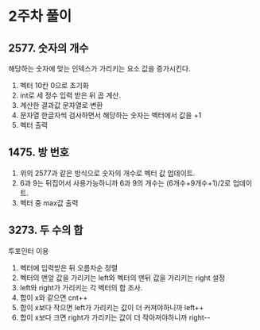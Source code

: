 # 2주차 풀이
## 2577. 숫자의 개수
해당하는 숫자에 맞는 인덱스가 가리키는 요소 값을 증가시킨다.
1. 벡터 10칸 0으로 초기화
2. int로 세 정수 입력 받은 뒤 곱 계산.
3. 계산한 결과값 문자열로 변환
4. 문자열 한글자씩 검사하면서 해당하는 숫자는 벡터에서 값을 +1
5. 벡터 출력
## 1475. 방 번호
1. 위의 2577과 같은 방식으로 숫자의 개수로 벡터 값 업데이트.
2. 6과 9는 뒤집어서 사용가능하니까 6과 9의 개수는 (6개수+9개수+1)/2로 업데이트.
3. 벡터 중 max값 출력
## 3273. 두 수의 합
투포인터 이용
1. 벡터에 입력받은 뒤 오름차순 정렬
2. 벡터의 맨앞 값을 가리키는 left와 벡터의 맨뒤 값을 가리키는 right 설정
3. left와 right가 가리키는 각 벡터의 합 조사.
4. 합이 x와 같으면 cnt++
5. 합이 x보다 작으면 left가 가리키는 값이 더 커져야하니까 left++
6. 합이 x보다 크면 right가 가리키는 값이 더 작아져야하니까 right--
